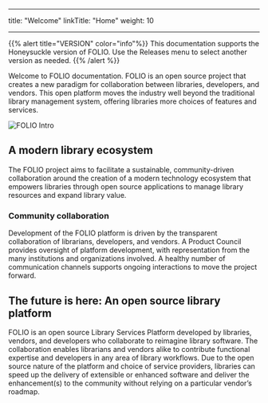 
---
title: "Welcome"
linkTitle: "Home"
weight: 10

---

{{% alert title="VERSION" color="info"%}}
This documentation supports the Honeysuckle version of FOLIO. Use the Releases menu to select another version as needed.
{{% /alert %}}

Welcome to FOLIO documentation. FOLIO is an open source project that creates a new paradigm for collaboration between libraries, developers, and vendors.  This open platform moves the industry well beyond the traditional library management system, offering libraries more choices of features and services.

![FOLIO Intro](/img/FOLIO_6.png)

## A modern library ecosystem

The FOLIO project aims to facilitate a sustainable, community-driven collaboration around the creation of a modern technology ecosystem that empowers libraries through open source applications to manage library resources and expand library value.

### Community collaboration

Development of the FOLIO platform is driven by the transparent collaboration of librarians, developers, and vendors. A Product Council provides oversight of platform development, with representation from the many institutions and organizations involved.  A healthy number of communication channels supports ongoing interactions to move the project forward.


## The future is here: An open source library platform
FOLIO is an open source Library Services Platform developed by libraries, vendors, and developers who collaborate to reimagine library software. The collaboration enables librarians and vendors alike to contribute functional expertise and developers in any area of library workflows. Due to the open source nature of the platform and choice of service providers, libraries can speed up the delivery of extensible or enhanced software and deliver the enhancement(s) to the community without relying on a particular vendor’s roadmap.
